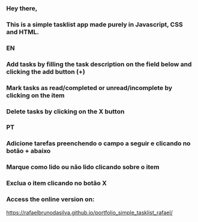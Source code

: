 ### Hey there,
### This is a simple tasklist app made purely in Javascript, CSS and HTML.

### EN
### Add tasks by filling the task description on the field below and clicking the add button (+)
### Mark tasks as read/completed or unread/incomplete by clicking on the item
### Delete tasks by clicking on the X button

### PT
### Adicione tarefas preenchendo o campo a seguir e clicando no botão + abaixo
### Marque como lido ou não lido clicando sobre o item
### Exclua o item clicando no botão X

### Access the online version on:
https://rafaelbrunodasilva.github.io/portfolio_simple_tasklist_rafael/